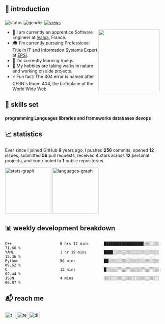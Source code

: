 ###

<h2 align="left">👋 introduction</h2>

### 
![status](https://img.shields.io/badge/status-up-lightgrey) ![gender](https://img.shields.io/badge/gender-%F0%9F%A4%B5-lightgrey) [![views](https://komarev.com/ghpvc/?username=ahmosys&color=lightgrey&label=views)](https://github.com/orhun)

<img align="right" src="https://octodex.github.com/images/hula_loop_octodex03.gif" width="200">

  - 🔭 I am currently an apprentice Software Engineer at <a href="https://ivalua.com/" target="_blank">Ivalua</a>, France.
  - 🎓 I'm currently pursuing Professional Title in IT and Information Systems Expert at <a href="https://epsi.fr/" target="_blank">EPSI</a>.
  - 🌱 I’m currently learning Vue.js.
  - 🤔 My hobbies are taking walks in nature and working on side projects.
  - ⚡ Fun fact: The 404 error is named after CERN's Room 404, the birthplace of the World Wide Web.

###

<h2 align="left">🔧 skills set</h2>

###

**programming Languages**
**libraries and frameworks**
**databases**
**devops**

###

###

<h2 align="left">📈 statistics</h2>

###

Ever since I joined GitHub **6** years ago, I pushed **256** commits, opened **12** issues, submitted **56** pull requests, received **4** stars across **12** personal projects, and contributed to **1** public repositories.
<div align="left">
  <img src="https://github-readme-stats.vercel.app/api?username=ahmosys&hide_title=false&hide_rank=true&show_icons=true&include_all_commits=true&count_private=true&disable_animations=false&locale=en&hide_border=false&order=1&theme=graywhite" height="150" alt="stats-graph"  />
  <img src="https://github-readme-stats.vercel.app/api/top-langs?username=ahmosys&locale=en&hide_title=false&layout=compact&card_width=320&langs_count=5&hide_border=false&order=2&theme=graywhite" height="150" alt="languages-graph"  />
</div>

###

###

<h2 align="left">📊 weekly development breakdown</h2>

###

```
C++                      6 hrs 12 mins       ██████████████████░░░░░░░   71.60 % 
YAML                     1 hr 19 mins        ████░░░░░░░░░░░░░░░░░░░░░   15.36 % 
Python                   50 mins             ██░░░░░░░░░░░░░░░░░░░░░░░   09.62 % 
C                        12 mins             █░░░░░░░░░░░░░░░░░░░░░░░░   02.44 % 
JSON                     4 mins              ░░░░░░░░░░░░░░░░░░░░░░░░░   00.87 % 
```

###

<h2 align="left">📬 reach me</h2>

###

<div align="left">
  <a href="https://twitter.com/ahmosys" target="_blank">
    <img src="https://raw.githubusercontent.com/maurodesouza/profile-readme-generator/master/src/assets/icons/social/twitter/default.svg" width="35" height="20" alt="twitter-logo"  />
  </a>
  <a href="https://t.me/ahmosys" target="_blank">
    <img src="https://raw.githubusercontent.com/maurodesouza/profile-readme-generator/master/src/assets/icons/social/telegram/default.svg" width="35" height="20" alt="telegram-logo"  />
  </a>
  <a href="https://discord.com/users/283954969416302592" target="_blank">
    <img src="https://raw.githubusercontent.com/maurodesouza/profile-readme-generator/master/src/assets/icons/social/discord/default.svg" width="35" height="20" alt="discord-logo"  />
  </a>
</div>

###
